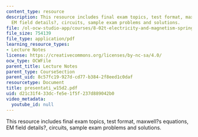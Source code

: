 ```yaml
---
content_type: resource
description: This resource includes final exam topics, test format, maxwell?s equations,
  EM field details?, circuits, sample exam problems and solutions.
file: /ol-ocw-studio-app/courses/8-02t-electricity-and-magnetism-spring-2005/d21c31f433dcfe5e1f5f237d889042b0_presentati_w15d2.pdf
file_size: 754139
file_type: application/pdf
learning_resource_types:
- Lecture Notes
license: https://creativecommons.org/licenses/by-nc-sa/4.0/
ocw_type: OCWFile
parent_title: Lecture Notes
parent_type: CourseSection
parent_uid: 8c57fc19-927d-cd77-b384-2f8eed1c0daf
resourcetype: Document
title: presentati_w15d2.pdf
uid: d21c31f4-33dc-fe5e-1f5f-237d889042b0
video_metadata:
  youtube_id: null
---
```

This resource includes final exam topics, test format, maxwell?s equations, EM field details?, circuits, sample exam problems and solutions.